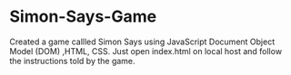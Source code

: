 # Simon-Says-Game
Created a game callled Simon Says using JavaScript Document Object Model (DOM) ,HTML, CSS.
Just open index.html on local host and follow the instructions told by the game.
